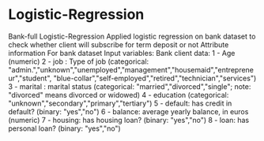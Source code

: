 # Logistic-Regression
Bank-full  Logistic-Regression  Applied logistic regression on bank dataset to check whether client will subscribe for term deposit or not  Attribute information For bank dataset  Input variables:  Bank client data: 1 - Age (numeric) 2 - job : Type of job (categorical: "admin.","unknown","unemployed","management","housemaid","entrepreneur","student", "blue-collar","self-employed","retired","technician","services") 3 - marital : marital status (categorical: "married","divorced","single"; note: "divorced" means divorced or widowed) 4 - education (categorical: "unknown","secondary","primary","tertiary") 5 - default: has credit in default? (binary: "yes","no") 6 - balance: average yearly balance, in euros (numeric) 7 - housing: has housing loan? (binary: "yes","no") 8 - loan: has personal loan? (binary: "yes","no")
